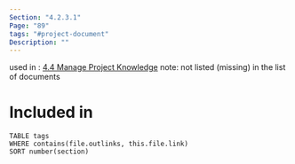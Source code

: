 ```yaml
---
Section: "4.2.3.1"
Page: "89"
tags: "#project-document"
Description: ""
---
```

used in : [4.4 Manage Project Knowledge](4.4%20Manage%20Project%20Knowledge.md)
note: not listed (missing) in the list of documents

# Included in
```dataview
TABLE tags
WHERE contains(file.outlinks, this.file.link)
SORT number(section)
```
